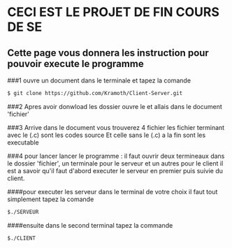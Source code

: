 # CECI EST LE PROJET DE FIN COURS DE SE

## Cette page vous donnera les instruction pour pouvoir execute le programme

###1
ouvre un document dans le terminale et tapez la comande 
```sh
$ git clone https://github.com/Kramoth/Client-Server.git
```
###2
Apres avoir donwload les dossier ouvre le et allais dans
le document 'fichier'

###3
Arrive dans le document vous trouverez 4 fichier
les fichier terminant avec le (.c) sont les codes source 
Et celle sans le (.c) a la fin sont les executable

###4
pour lancer lancer le programme :
il faut ouvrir deux termineaux dans le dossier 'fichier', un terminale pour le serveur et un autres pour le client
il est a savoir qu'il faut d'abord executer le serveur en premier puis suivie du client.

####pour executer les serveur dans le terminal de votre choix il faut tout simplement tapez la comande
```sh
$./SERVEUR

```
####ensuite dans le second terminal tapez la commande
```sh
$./CLIENT

``` 
